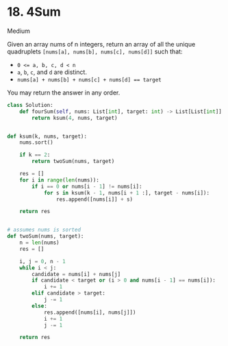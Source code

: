 # 18. 4Sum

Medium

Given an array nums of n integers, return an array of all the unique quadruplets
`[nums[a], nums[b], nums[c], nums[d]]` such that:

- `0 <= a, b, c, d < n`
- `a`, `b`, `c`, and `d` are distinct.
- `nums[a] + nums[b] + nums[c] + nums[d] == target`

You may return the answer in any order.

```python
class Solution:
    def fourSum(self, nums: List[int], target: int) -> List[List[int]]:
        return ksum(4, nums, target)


def ksum(k, nums, target):
    nums.sort()

    if k == 2:
        return twoSum(nums, target)

    res = []
    for i in range(len(nums)):
        if i == 0 or nums[i - 1] != nums[i]:
            for s in ksum(k - 1, nums[i + 1 :], target - nums[i]):
                res.append([nums[i]] + s)

    return res


# assumes nums is sorted
def twoSum(nums, target):
    n = len(nums)
    res = []

    i, j = 0, n - 1
    while i < j:
        candidate = nums[i] + nums[j]
        if candidate < target or (i > 0 and nums[i - 1] == nums[i]):
            i += 1
        elif candidate > target:
            j -= 1
        else:
            res.append([nums[i], nums[j]])
            i += 1
            j -= 1

    return res
```
